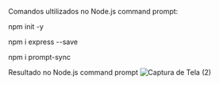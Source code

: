 Comandos ultilizados no Node.js command prompt:

npm init -y

npm i express --save 

npm i prompt-sync

Resultado no Node.js command prompt 
![Captura de Tela (2)](https://user-images.githubusercontent.com/114240364/218463627-22076de5-6fa3-4171-bbf0-2ba8738af929.png)
